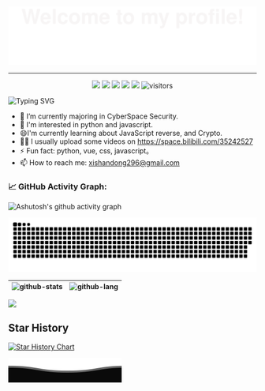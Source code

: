 ![](assets/Bottom_up.svg)

***

<p align="center">
    <a href="https://github.com/xishandong/xishandong"><img src="https://img.shields.io/badge/status-updating-brightgreen.svg"></a>
    <a href="https://github.com/python/cpython"><img src="https://img.shields.io/badge/Python-3.10-FF1493.svg"></a>
    <a href="https://github.com/xishandong/xishandong/graphs/contributors"><img src="https://img.shields.io/github/contributors/xishandong/xishandong?color=blue"></a>
    <a href="https://github.com/xishandong/xishandong/stargazers"><img src="https://img.shields.io/github/stars/xishandong/xishandong.svg?logo=github"></a>
    <a href="https://github.com/xishandong/xishandong/network/members"><img src="https://img.shields.io/github/forks/xishandong/xishandong.svg?color=blue&logo=github"></a>
    <img src="https://visitor-badge.laobi.icu/badge?page_id=xishandong.xishandong" alt="visitors"/> 
</p>

![Typing SVG](https://readme-typing-svg.herokuapp.com?color=%2336BCF7&center=true&vCenter=true&width=600&lines=Hi+there+👋,+I+am+xishan+dong;+Welcome+to+My+Profile!;Over+4+years+of+programming+experience;Always+learning+new+things+)

- 🔭 I’m currently majoring in CyberSpace Security.
- 🌱 I'm interested in python and javascript.
- 😄I'm currently learning about JavaScript reverse, and Crypto.
- 🧑‍💻 I usually upload some videos on https://space.bilibili.com/35242527
- ⚡ Fun fact: python, vue, css, javascript。
- 📫 How to reach me: xishandong296@gmail.com

<!--   GitHub stats graph -->

### 📈 GitHub Activity Graph:

![Ashutosh's github activity graph](https://github-readme-activity-graph.vercel.app/graph?username=xishandong&bg_color=fffff0&color=708090&line=24292e&point=24292e&area=true&hide_border=true)

![xishandong's github activity graph](https://raw.githubusercontent.com/xishandong/xishandong/output/github-contribution-grid-snake.svg)

|![github-stats][github-stats:img]|![github-lang][github-lang:img]|
|---------------------------------|------------------------------------------|

[github-stats:img]: https://github-readme-stats.vercel.app/api?username=xishandong&show_icons=true&include_all_commits=true&theme=onelight&custom_title=xishandong~
[github-lang:img]: https://github-readme-stats.vercel.app/api/top-langs/?username=xishandong&layout=compact&theme=onelight&hide=CMake,Makefile

<img src="https://github-readme-streak-stats.herokuapp.com/?user=xishandong" style='display: table-cell;vertical-align: middle;text-align: center;'></img>

## Star History

[![Star History Chart](https://api.star-history.com/svg?repos=xishandong/xishandong&type=Date)](https://star-history.com/#xishandong/xishandong&Date)

![](assets/Bottom_down.svg)

